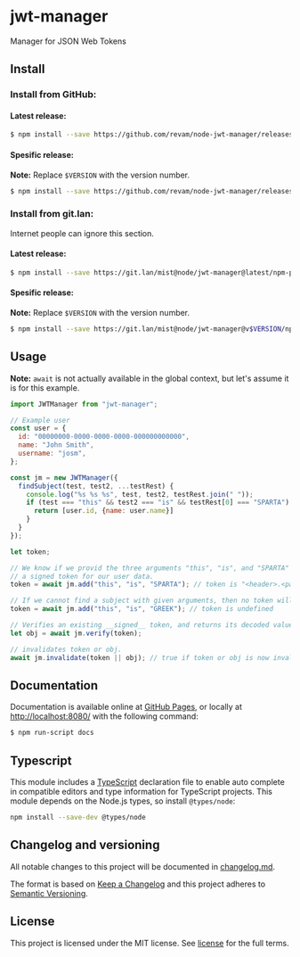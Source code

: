# jwt-manager

Manager for JSON Web Tokens

## Install

### Install from GitHub:

#### Latest release:

```sh
$ npm install --save https://github.com/revam/node-jwt-manager/releases/download/latest/package.tgz
```

#### Spesific release:

**Note:** Replace `$VERSION` with the version number.

```sh
$ npm install --save https://github.com/revam/node-jwt-manager/releases/download/v$VERSION/package.tgz
```

### Install from git.lan:

Internet people can ignore this section.

#### Latest release:

```sh
$ npm install --save https://git.lan/mist@node/jwt-manager@latest/npm-pack.tgz
```

#### Spesific release:

**Note:** Replace `$VERSION` with the version number.

```sh
$ npm install --save https://git.lan/mist@node/jwt-manager@v$VERSION/npm-pack.tgz
```

## Usage

**Note:** `await` is not actually available in the global context, but let's
assume it is for this example.

```js
import JWTManager from "jwt-manager";

// Example user
const user = {
  id: "00000000-0000-0000-0000-000000000000",
  name: "John Smith",
  username: "josm",
};

const jm = new JWTManager({
  findSubject(test, test2, ...testRest) {
    console.log("%s %s %s", test, test2, testRest.join(" "));
    if (test === "this" && test2 === "is" && testRest[0] === "SPARTA") {
      return [user.id, {name: user.name}]
    }
  }
});

let token;

// We know if we provid the three arguments "this", "is", and "SPARTA" we get
// a signed token for our user data.
token = await jm.add("this", "is", "SPARTA"); // token is "<header>.<payload>.<signature>"

// If we cannot find a subject with given arguments, then no token will be returned.
token = await jm.add("this", "is", "GREEK"); // token is undefined

// Verifies an existing __signed__ token, and returns its decoded value if signature matches.
let obj = await jm.verify(token);

// invalidates token or obj.
await jm.invalidate(token || obj); // true if token or obj is now invalid.
```

## Documentation

Documentation is available online at
[GitHub Pages](https://revam.github.io/node-jwt-manager/), or locally at
[http://localhost:8080/](http://localhost:8080/) with the following command:

```sh
$ npm run-script docs
```

## Typescript

This module includes a [TypeScript](https://www.typescriptlang.org/)
declaration file to enable auto complete in compatible editors and type
information for TypeScript projects. This module depends on the Node.js
types, so install `@types/node`:

```sh
npm install --save-dev @types/node
```

## Changelog and versioning

All notable changes to this project will be documented in [changelog.md](./changelog.md).

The format is based on [Keep a Changelog](http://keepachangelog.com/en/1.0.0/)
and this project adheres to [Semantic Versioning](http://semver.org/spec/v2.0.0.html).

## License

This project is licensed under the MIT license. See [license](./license) for the
full terms.
